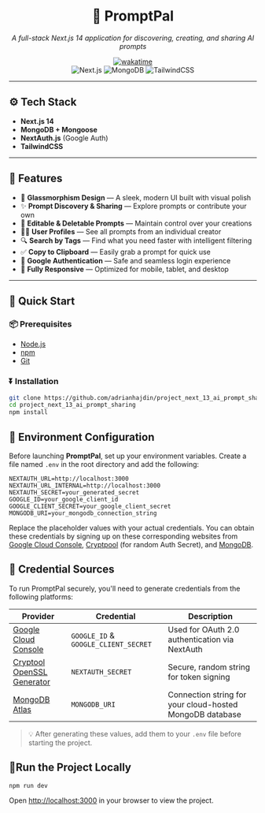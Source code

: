 <div align="center">
  <h1>🧠 PromptPal</h1>
  <p><em>A full-stack Next.js 14 application for discovering, creating, and sharing AI prompts</em></p>
  <a href="https://wakatime.com/badge/user/8f8a5854-8346-48b3-a0d4-9835980803aa/project/2b3a7a32-67c8-4f56-b224-4f125f7f9c4b">
    <img src="https://wakatime.com/badge/user/8f8a5854-8346-48b3-a0d4-9835980803aa/project/2b3a7a32-67c8-4f56-b224-4f125f7f9c4b.svg" alt="wakatime">
  </a>

  <div>
    <img src="https://img.shields.io/badge/-Next_JS-black?style=for-the-badge&logo=nextdotjs" alt="Next.js"/>
    <img src="https://img.shields.io/badge/-MongoDB-black?style=for-the-badge&logo=mongodb&color=47A248" alt="MongoDB"/>
    <img src="https://img.shields.io/badge/-Tailwind_CSS-black?style=for-the-badge&logo=tailwindcss&color=06B6D4" alt="TailwindCSS"/>
  </div>
</div>

---

## ⚙️ Tech Stack

- **Next.js 14**
- **MongoDB + Mongoose**
- **NextAuth.js** (Google Auth)
- **TailwindCSS**

---

## 🔋 Features

- 🌟 **Glassmorphism Design** — A sleek, modern UI built with visual polish
- ✨ **Prompt Discovery & Sharing** — Explore prompts or contribute your own
- 📝 **Editable & Deletable Prompts** — Maintain control over your creations
- 🙍‍♂️ **User Profiles** — See all prompts from an individual creator
- 🔍 **Search by Tags** — Find what you need faster with intelligent filtering
- ✅ **Copy to Clipboard** — Easily grab a prompt for quick use
- 🔐 **Google Authentication** — Safe and seamless login experience
- 📱 **Fully Responsive** — Optimized for mobile, tablet, and desktop

---

## 🤸 Quick Start

### 📦 Prerequisites

- [Node.js](https://nodejs.org/en)
- [npm](https://www.npmjs.com/)
- [Git](https://git-scm.com/)

### ⏬ Installation

```bash
git clone https://github.com/adrianhajdin/project_next_13_ai_prompt_sharing.git
cd project_next_13_ai_prompt_sharing
npm install
```

## 🚧 Environment Configuration

Before launching **PromptPal**, set up your environment variables. Create a file named `.env` in the root directory and add the following:

```env
NEXTAUTH_URL=http://localhost:3000
NEXTAUTH_URL_INTERNAL=http://localhost:3000
NEXTAUTH_SECRET=your_generated_secret
GOOGLE_ID=your_google_client_id
GOOGLE_CLIENT_SECRET=your_google_client_secret
MONGODB_URI=your_mongodb_connection_string
```

Replace the placeholder values with your actual credentials. You can obtain these credentials by signing up on these corresponding websites from [Google Cloud Console](https://console.cloud.google.com/welcome?rapt=AEjHL4MBaLLneW6OfAHf_zgms1eWZFw1wdy0_KIC4uh1nEqh2m4ojOvrXNlzJ4h7CZTkpiWgcsoHbUvS-FMdCP7WIkaVlPAeU7cnVR6Y0wJHeLMOtU6KAzA&project=promptopia-385410), [Cryptpool](https://www.cryptool.org/en/cto/openssl) (for random Auth Secret), and [MongoDB](https://www.mongodb.com/).
## 🔐 Credential Sources

To run PromptPal securely, you'll need to generate credentials from the following platforms:

| Provider | Credential | Description |
|----------|------------|-------------|
| [Google Cloud Console](https://console.cloud.google.com/) | `GOOGLE_ID` & `GOOGLE_CLIENT_SECRET` | Used for OAuth 2.0 authentication via NextAuth |
| [Cryptool OpenSSL Generator](https://www.cryptool.org/en/cto/openssl) | `NEXTAUTH_SECRET` | Secure, random string for token signing |
| [MongoDB Atlas](https://www.mongodb.com/cloud/atlas) | `MONGODB_URI` | Connection string for your cloud-hosted MongoDB database |

> 💡 After generating these values, add them to your `.env` file before starting the project.

## 🚀Run the Project Locally

```bash
npm run dev
```

Open [http://localhost:3000](http://localhost:3000) in your browser to view the project.

